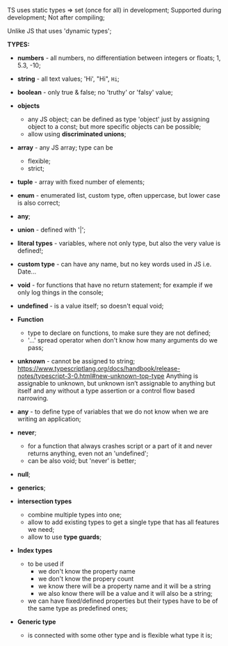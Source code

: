 TS uses static types => set (once for all) in development; Supported during development; Not after compiling;

Unlike JS that uses 'dynamic types';

**TYPES:**

+ **numbers** - all numbers, no differentiation between integers or floats; 1, 5.3, -10;

+ **string** - all text values; 'Hi', "Hi", `Hi`;

+ **boolean** - only true & false; no 'truthy' or 'falsy' value;

+ **objects**  
    - any JS object; can be defined as type 'object' just by assigning object to a const; but more specific objects can be possible;
    - allow using **discriminated unions**;


+ **array** - any JS array; type can be 
    - flexible;
    - strict;

+ **tuple** - array with fixed number of elements;

+ **enum** - enumerated list, custom type, often uppercase, but lower case is also correct;

+ **any**;

+ **union** - defined with '|';

+ **literal types** - variables, where not only type, but also the very value is defined!;

+ **custom type** - can have any name, but no key words used in JS i.e. Date...

+ **void** - for functions that have no return statement; for example if we only log things in the console;

+ **undefined** - is a value itself; so doesn't equal void;

+ **Function** 
    - type to declare on functions, to make sure they are not defined; 
    - '...' spread operator when don't know how many arguments do we pass;

+ **unknown** - cannot be assigned to string;
https://www.typescriptlang.org/docs/handbook/release-notes/typescript-3-0.html#new-unknown-top-type
Anything is assignable to unknown, but unknown isn’t assignable to anything but itself and any without a type assertion or a control flow based narrowing. 

+ **any** - to define type of variables that we do not know when we are writing an application;

+ **never**; 
    - for a function that always crashes script or a part of it and never returns anything, even not an 'undefined';
    - can be also void; but 'never' is better;


+ **null**; 

+ **generics**;

+ **intersection types**
    - combine multiple types into one;
    - allow to add existing types to get a single type that has all features we need;
    - allow to use **type guards**;

+ **Index types**
    - to be used if
        - we don't know the property name
        - we don't know the propery count
        - we know there will be a property name and it will be a string
        - we also know there will be a value and it will also be a string;
    - we can have fixed/defined properties but their types have to be of the same type as predefined ones;

+ **Generic type**
    + is connected with some other type and is flexible what type it is;
    

